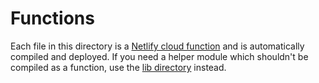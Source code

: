 # Functions

Each file in this directory is a [Netlify cloud function](https://www.netlify.com/docs/functions/) and is automatically compiled and deployed. If you need a helper module which shouldn't be compiled as a function, use the [lib directory](./lib/) instead.

